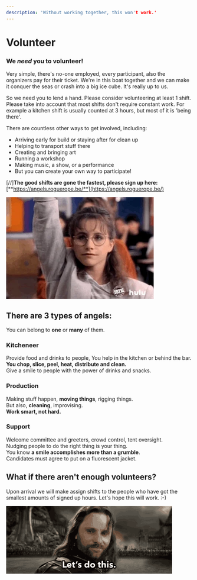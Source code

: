 ```yaml
---
description: 'Without working together, this won't work.'
---
```


# Volunteer

### We _need_ you to volunteer!

Very simple, there's no-one employed, every participant, also the organizers pay for their ticket. We're in this boat together and we can make it conquer the seas or crash into a big ice cube. It's really up to us.

So we need you to lend a hand. Please consider volunteering at least 1 shift. Please take into account that most shifts don't require constant work. For example a kitchen shift is usually counted at 3 hours, but most of it is 'being there'.

There are countless other ways to get involved, including:

* Arriving early for build or staying after for clean up
* Helping to transport stuff there
* Creating and bringing art
* Running a workshop
* Making music, a show, or a performance
* But you can create your own way to participate!

[//]**The good shifts are gone the fastest, please sign up here:** [**https://angels.roguerope.be/**](https://angels.roguerope.be/)

![Be a great person and rise to the challenge.](.gitbook/assets/giphy.webp)

## There are 3 types of angels:

You can belong to **one** or **many** of them.  

### Kitcheneer

Provide food and drinks to people, You help in the kitchen or behind the bar.  
**You chop, slice, peel, heat, distribute and clean.**  
Give a smile to people with the power of drinks and snacks.

### Production

Making stuff happen, **moving things**, rigging things.  
But also, **cleaning**, improvising.  
**Work smart, not hard.**

### Support

Welcome committee and greeters, crowd control, tent oversight.  
Nudging people to do the right thing is your thing.  
You know **a smile accomplishes more than a grumble**.  
Candidates must agree to put on a fluorescent jacket.

## What if there aren't enough volunteers?

Upon arrival we will make assign shifts to the people who have got the smallest amounts of signed up hours. Let's hope this will work. :-\)

![](.gitbook/assets/aragorn-lets-do-this.gif)